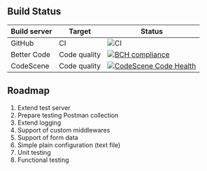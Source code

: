 ## Build Status
| Build server | Target       | Status      |
|--------------|--------------|-------------|
| GitHub       | CI           | ![CI](https://github.com/linuxchata/plain-api-gateway/workflows/CI/badge.svg) |
| Better Code  | Code quality | [![BCH compliance](https://bettercodehub.com/edge/badge/linuxchata/plain-api-gateway?branch=master)](https://bettercodehub.com/) |
| CodeScene | Code quality | [![CodeScene Code Health](https://codescene.io/projects/7721/status-badges/code-health)](https://codescene.io/projects/7721) |

## Roadmap
1. Extend test server
1. Prepare testing Postman collection
1. Extend logging
1. Support of custom middlewares
1. Support of form data
1. Simple plain configuration (text file)
1. Unit testing
1. Functional testing
